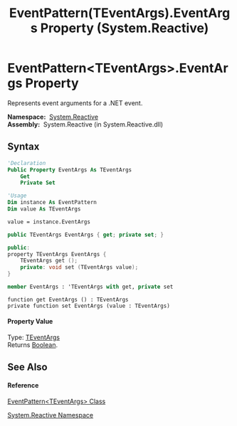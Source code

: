 ﻿---
title: EventPattern(TEventArgs).EventArgs Property  (System.Reactive)
TOCTitle: EventArgs Property
ms:assetid: P:System.Reactive.EventPattern`1.EventArgs
ms:mtpsurl: https://msdn.microsoft.com/en-us/library/Hh229220(v=VS.103)
ms:contentKeyID: 36068636
ms.date: 06/28/2011
mtps_version: v=VS.103
f1_keywords:
- System.Reactive.EventPattern`1.EventArgs
- System.Reactive.EventPattern`1.get_EventArgs
- System.Reactive.EventPattern`1.set_EventArgs
dev_langs:
- CSharp
- JScript
- VB
- FSharp
- c++
---

# EventPattern\<TEventArgs\>.EventArgs Property

Represents event arguments for a .NET event.

**Namespace:**  [System.Reactive](hh229356\(v=vs.103\).md)  
**Assembly:**  System.Reactive (in System.Reactive.dll)

## Syntax

``` vb
'Declaration
Public Property EventArgs As TEventArgs
    Get
    Private Set
```

``` vb
'Usage
Dim instance As EventPattern
Dim value As TEventArgs

value = instance.EventArgs
```

``` csharp
public TEventArgs EventArgs { get; private set; }
```

``` c++
public:
property TEventArgs EventArgs {
    TEventArgs get ();
    private: void set (TEventArgs value);
}
```

``` fsharp
member EventArgs : 'TEventArgs with get, private set
```

``` jscript
function get EventArgs () : TEventArgs
private function set EventArgs (value : TEventArgs)
```

#### Property Value

Type: [TEventArgs](hh229009\(v=vs.103\).md)  
Returns [Boolean](https://msdn.microsoft.com/en-us/library/a28wyd50).  

## See Also

#### Reference

[EventPattern\<TEventArgs\> Class](hh229009\(v=vs.103\).md)

[System.Reactive Namespace](hh229356\(v=vs.103\).md)

